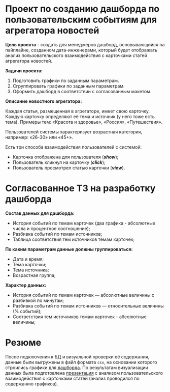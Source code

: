 # Проект по созданию дашборда по пользовательским событиям для агрегатора новостей

**Цель проекта** - создать для менеджеров дашборд, основывающийся на пайплайне, созданном дата-инженерами, который будет отображать анализ пользовательского взаимодействия с карточками статей агрегатора новостей.

**Задачи проекта:**
1. Подготовить графики по заданным параметрам.
2. Сгруппировать графики по заданным параметрам.
3. Оформить дашборд в соответствии с согласованным макетом.

**Описание новостного агрегатора:**

Каждая статья, размещенная в агрегаторе, имеет свою карточку. Каждую карточку определяют её тема и источник (у него тоже есть тема). Примеры тем: «Красота и здоровье», «Россия», «Путешествия».

Пользователей системы характеризует возрастная категория, например: «26-30» или «45+».

Есть три способа взаимодействия пользователей с системой:
- Карточка отображена для пользователя (**_show_**);
- Пользователь кликнул на карточку (**_click_**);
- Пользователь просмотрел статью карточки (**_view_**).

# Согласованное ТЗ на разработку дашборда

**Состав данных для дашборда:**
* История событий по темам карточек (два графика - абсолютные числа и процентное соотношение);
* Разбивка событий по темам источников;
* Таблица соответствия тем источников темам карточек;

**По каким параметрам данные должны группироваться:**
* Дата и время;
* Тема карточки;
* Тема источника;
* Возрастная группа;

**Характер данных:**
* История событий по темам карточек — абсолютные величины с разбивкой по минутам;
* Разбивка событий по темам источников — относительные величины (% событий);
* Соответствия тем источников темам карточек - абсолютные величины;

# Резюме

После подключения к БД и визуальной проверки её содержания, данные были выгружены в файл формата `csv`, на основании которого строились графики для [дашборда](https://public.tableau.com/app/profile/anna3994/viz/Zen_Dashboard_manuilova_ver_2/sheet4).
По результатам визуализации данных была подготовлена [презентация](https://disk.yandex.ru/i/u6GQOiFkIgJDzQ) с анализом пользовательского взаимодействия с карточками статей (анализ проводился по содержанию графиков).
